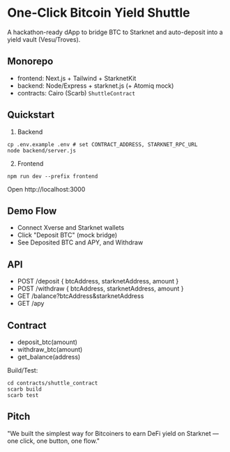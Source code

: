 # One-Click Bitcoin Yield Shuttle

A hackathon-ready dApp to bridge BTC to Starknet and auto-deposit into a yield vault (Vesu/Troves).

## Monorepo
- frontend: Next.js + Tailwind + StarknetKit
- backend: Node/Express + starknet.js (+ Atomiq mock)
- contracts: Cairo (Scarb) `ShuttleContract`

## Quickstart

1) Backend
```
cp .env.example .env # set CONTRACT_ADDRESS, STARKNET_RPC_URL
node backend/server.js
```

2) Frontend
```
npm run dev --prefix frontend
```

Open http://localhost:3000

## Demo Flow
- Connect Xverse and Starknet wallets
- Click "Deposit BTC" (mock bridge)
- See Deposited BTC and APY, and Withdraw

## API
- POST /deposit { btcAddress, starknetAddress, amount }
- POST /withdraw { btcAddress, starknetAddress, amount }
- GET /balance?btcAddress&starknetAddress
- GET /apy

## Contract
- deposit_btc(amount)
- withdraw_btc(amount)
- get_balance(address)

Build/Test:
```
cd contracts/shuttle_contract
scarb build
scarb test
```

## Pitch
"We built the simplest way for Bitcoiners to earn DeFi yield on Starknet — one click, one button, one flow."
